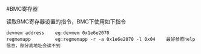 #BMC寄存器

读取BMC寄存器设置的指令，BMC下使用如下指令

```
devmem address    eg:devmem 0x1e6e2070
regmemapp         eg:regmemapp -r -a 0x1e6e2070 -l 0x04    最好参照help信息，部分高地址会读不到
```
